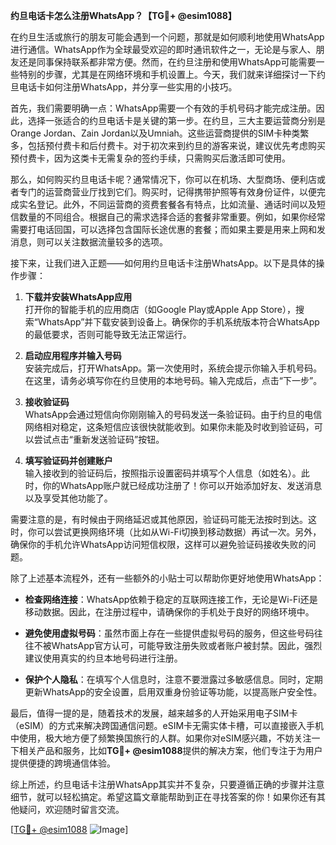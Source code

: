 **约旦电话卡怎么注册WhatsApp？【TG💪+ @esim1088】**

在约旦生活或旅行的朋友可能会遇到一个问题，那就是如何顺利地使用WhatsApp进行通信。WhatsApp作为全球最受欢迎的即时通讯软件之一，无论是与家人、朋友还是同事保持联系都非常方便。然而，在约旦注册和使用WhatsApp可能需要一些特别的步骤，尤其是在网络环境和手机设置上。今天，我们就来详细探讨一下约旦电话卡如何注册WhatsApp，并分享一些实用的小技巧。

首先，我们需要明确一点：WhatsApp需要一个有效的手机号码才能完成注册。因此，选择一张适合的约旦电话卡是关键的第一步。在约旦，三大主要运营商分别是Orange Jordan、Zain Jordan以及Umniah。这些运营商提供的SIM卡种类繁多，包括预付费卡和后付费卡。对于初次来到约旦的游客来说，建议优先考虑购买预付费卡，因为这类卡无需复杂的签约手续，只需购买后激活即可使用。

那么，如何购买约旦电话卡呢？通常情况下，你可以在机场、大型商场、便利店或者专门的运营商营业厅找到它们。购买时，记得携带护照等有效身份证件，以便完成实名登记。此外，不同运营商的资费套餐各有特点，比如流量、通话时间以及短信数量的不同组合。根据自己的需求选择合适的套餐非常重要。例如，如果你经常需要打电话回国，可以选择包含国际长途优惠的套餐；而如果主要是用来上网和发消息，则可以关注数据流量较多的选项。

接下来，让我们进入正题——如何用约旦电话卡注册WhatsApp。以下是具体的操作步骤：

1. **下载并安装WhatsApp应用**  
   打开你的智能手机的应用商店（如Google Play或Apple App Store），搜索“WhatsApp”并下载安装到设备上。确保你的手机系统版本符合WhatsApp的最低要求，否则可能导致无法正常运行。

2. **启动应用程序并输入号码**  
   安装完成后，打开WhatsApp。第一次使用时，系统会提示你输入手机号码。在这里，请务必填写你在约旦使用的本地号码。输入完成后，点击“下一步”。

3. **接收验证码**  
   WhatsApp会通过短信向你刚刚输入的号码发送一条验证码。由于约旦的电信网络相对稳定，这条短信应该很快就能收到。如果你未能及时收到验证码，可以尝试点击“重新发送验证码”按钮。

4. **填写验证码并创建账户**  
   输入接收到的验证码后，按照指示设置密码并填写个人信息（如姓名）。此时，你的WhatsApp账户就已经成功注册了！你可以开始添加好友、发送消息以及享受其他功能了。

需要注意的是，有时候由于网络延迟或其他原因，验证码可能无法按时到达。这时，你可以尝试更换网络环境（比如从Wi-Fi切换到移动数据）再试一次。另外，确保你的手机允许WhatsApp访问短信权限，这样可以避免验证码接收失败的问题。

除了上述基本流程外，还有一些额外的小贴士可以帮助你更好地使用WhatsApp：

- **检查网络连接**：WhatsApp依赖于稳定的互联网连接工作，无论是Wi-Fi还是移动数据。因此，在注册过程中，请确保你的手机处于良好的网络环境中。
  
- **避免使用虚拟号码**：虽然市面上存在一些提供虚拟号码的服务，但这些号码往往不被WhatsApp官方认可，可能导致注册失败或者账户被封禁。因此，强烈建议使用真实的约旦本地号码进行注册。

- **保护个人隐私**：在填写个人信息时，注意不要泄露过多敏感信息。同时，定期更新WhatsApp的安全设置，启用双重身份验证等功能，以提高账户安全性。

最后，值得一提的是，随着技术的发展，越来越多的人开始采用电子SIM卡（eSIM）的方式来解决跨国通信问题。eSIM卡无需实体卡槽，可以直接嵌入手机中使用，极大地方便了频繁换国旅行的人群。如果你对eSIM感兴趣，不妨关注一下相关产品和服务，比如**TG💪+ @esim1088**提供的解决方案，他们专注于为用户提供便捷的跨境通信体验。

综上所述，约旦电话卡注册WhatsApp其实并不复杂，只要遵循正确的步骤并注意细节，就可以轻松搞定。希望这篇文章能帮助到正在寻找答案的你！如果你还有其他疑问，欢迎随时留言交流。

[[TG💪+ @esim1088](https://t.me/s/esim1088) ![Image](https://i.postimg.cc/4NQfJmqS/Snipaste-2025-05-13-00-14-12.png)]